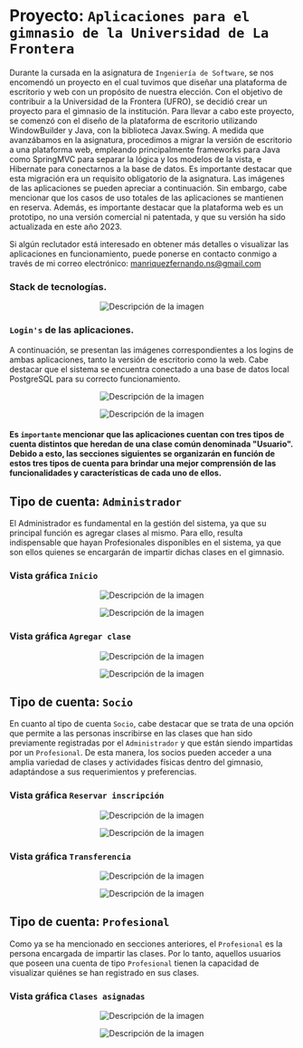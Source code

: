 # Proyecto: ```Aplicaciones para el gimnasio de la Universidad de La Frontera```

Durante la cursada en la asignatura de ```Ingeniería de Software```, se nos encomendó un proyecto en el cual tuvimos que diseñar una plataforma de escritorio y web con un propósito de 
nuestra elección. Con el objetivo de contribuir a la Universidad de la Frontera (UFRO), se decidió crear un proyecto para el gimnasio de la institución. Para llevar a cabo este proyecto, 
se comenzó con el diseño de la plataforma de escritorio utilizando WindowBuilder y Java, con la biblioteca Javax.Swing. A medida que avanzábamos en la asignatura, procedimos a migrar la 
versión de escritorio a una plataforma web, empleando principalmente frameworks para Java como SpringMVC para separar la lógica y los modelos de la vista, e Hibernate para conectarnos a 
la base de datos. Es importante destacar que esta migración era un requisito obligatorio de la asignatura. Las imágenes de las aplicaciones se pueden apreciar a continuación. Sin embargo, 
cabe mencionar que los casos de uso totales de las aplicaciones se mantienen en reserva. Además, es importante destacar que la plataforma web es un prototipo, no una versión comercial ni 
patentada, y que su versión ha sido actualizada en este año 2023.

Si algún reclutador está interesado en obtener más detalles o visualizar las aplicaciones en funcionamiento, puede ponerse en contacto conmigo a través de mi correo 
electrónico: manriquezfernando.ns@gmail.com

### Stack de tecnologías.
<p align="center">
  <img src="./IMG/StackTec.PNG" alt="Descripción de la imagen">
</p>


### ```Login's``` de las aplicaciones.

A continuación, se presentan las imágenes correspondientes a los logins de ambas aplicaciones, tanto la versión de escritorio como la web. Cabe destacar que el sistema se 
encuentra conectado a una base de datos local PostgreSQL para su correcto funcionamiento.
<p align="center">
  <img src="./IMG/LoginWEB.PNG" alt="Descripción de la imagen">
</p>
<p align="center">
  <img src="./IMG/LoginDesktop.PNG" alt="Descripción de la imagen">
</p>

#### Es ```importante``` mencionar que las aplicaciones cuentan con tres tipos de cuenta distintos que heredan de una clase común denominada "Usuario". Debido a esto, las secciones siguientes se organizarán en función de estos tres tipos de cuenta para brindar una mejor comprensión de las funcionalidades y características de cada uno de ellos.

## Tipo de cuenta: ```Administrador```
El Administrador es fundamental en la gestión del sistema, ya que su principal función es agregar clases al mismo. Para ello, resulta indispensable que hayan Profesionales disponibles en el sistema, ya que son ellos quienes se encargarán de impartir dichas clases en el gimnasio.

### Vista gráfica ```Inicio```
<p align="center">
  <img src="./IMG/W-InicioAdmin.PNG" alt="Descripción de la imagen">
</p>
<p align="center">
  <img src="./IMG/D-InicioAdmin.PNG" alt="Descripción de la imagen">
</p>

### Vista gráfica ```Agregar clase```
<p align="center">
  <img src="./IMG/W-RCAdmin.PNG" alt="Descripción de la imagen">
</p>
<p align="center">
  <img src="./IMG/D-RCAdmin.PNG" alt="Descripción de la imagen">
</p>

## Tipo de cuenta: ```Socio```
En cuanto al tipo de cuenta ```Socio```, cabe destacar que se trata de una opción que permite a las personas inscribirse en las clases que han sido previamente registradas por el ```Administrador``` y que están siendo impartidas por un ```Profesional```. De esta manera, los socios pueden acceder a una amplia variedad de clases y actividades físicas dentro del gimnasio, adaptándose a sus requerimientos y preferencias.

### Vista gráfica ```Reservar inscripción```
<p align="center">
  <img src="./IMG/W-ReservarSocio.PNG" alt="Descripción de la imagen">
</p>
<p align="center">
  <img src="./IMG/D-ReservarSocio.PNG" alt="Descripción de la imagen">
</p>

### Vista gráfica ```Transferencia```
<p align="center">
  <img src="./IMG/W-Transferencia.PNG" alt="Descripción de la imagen">
</p>
<p align="center">
  <img src="./IMG/D-Transferencia.PNG" alt="Descripción de la imagen">
</p>

## Tipo de cuenta: ```Profesional```
Como ya se ha mencionado en secciones anteriores, el ```Profesional``` es la persona encargada de impartir las clases. Por lo tanto, aquellos usuarios que poseen una cuenta de tipo ```Profesional``` tienen la capacidad de visualizar quiénes se han registrado en sus clases.

### Vista gráfica ```Clases asignadas```
<p align="center">
  <img src="./IMG/W-Profesional.PNG" alt="Descripción de la imagen">
</p>
<p align="center">
  <img src="./IMG/D-Profesional.PNG" alt="Descripción de la imagen">
</p>
